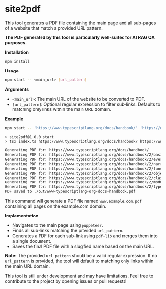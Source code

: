 # site2pdf

This tool generates a PDF file containing the main page and all sub-pages of a website that match a provided URL pattern.

**The PDF generated by this tool is particularly well-suited for AI RAG QA purposes.**

**Installation**

```bash
npm install
```

**Usage**

```bash
npm start -- <main_url> [url_pattern]
```

**Arguments**

* `<main_url>`: The main URL of the website to be converted to PDF.
* `[url_pattern]`: Optional regular expression to filter sub-links. Defaults to matching only links within the main URL domain.

**Example**

```bash
npm start -- 'https://www.typescriptlang.org/docs/handbook/' 'https://www.typescriptlang.org/docs/handbook/2/'
```

```bash
> site2pdf@1.0.0 start
> tsx index.ts https://www.typescriptlang.org/docs/handbook/ https://www.typescriptlang.org/docs/handbook/2/

Generating PDF for: https://www.typescriptlang.org/docs/handbook/
Generating PDF for: https://www.typescriptlang.org/docs/handbook/2/basic-types.html
Generating PDF for: https://www.typescriptlang.org/docs/handbook/2/everyday-types.html
Generating PDF for: https://www.typescriptlang.org/docs/handbook/2/narrowing.html
Generating PDF for: https://www.typescriptlang.org/docs/handbook/2/functions.html
Generating PDF for: https://www.typescriptlang.org/docs/handbook/2/objects.html
Generating PDF for: https://www.typescriptlang.org/docs/handbook/2/classes.html
Generating PDF for: https://www.typescriptlang.org/docs/handbook/2/modules.html
Generating PDF for: https://www.typescriptlang.org/docs/handbook/2/types-from-types.html
PDF saved to ./out/www-typescriptlang-org-docs-handbook.pdf
```

This command will generate a PDF file named `www.example.com.pdf` containing all pages on the example.com domain.

**Implementation**

* Navigates to the main page using `puppeteer`.
* Finds all sub-links matching the provided `url_pattern`.
* Generates a PDF for each sub-link using `pdf-lib` and merges them into a single document.
* Saves the final PDF file with a slugified name based on the main URL.
    
**Note:** The provided `url_pattern` should be a valid regular expression. If no `url_pattern` is provided, the tool will default to matching only links within the main URL domain.

This tool is still under development and may have limitations. Feel free to contribute to the project by opening issues or pull requests!
